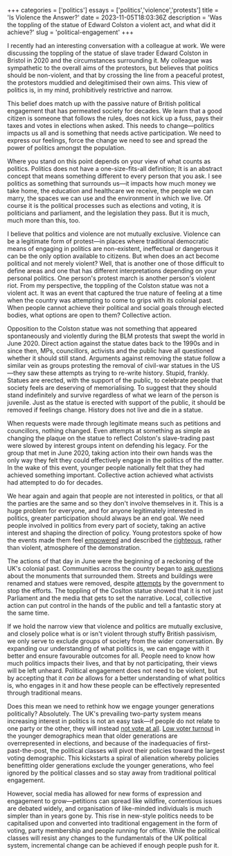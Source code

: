 +++
categories = ['politics']
essays = ['politics','violence','protests']
title = 'Is Violence the Answer?'
date = 2023-11-05T18:03:36Z
description = 'Was the toppling of the statue of Edward Colston a violent act, and what did it achieve?'
slug = 'political-engagement'
+++

I recently had an interesting conversation with a colleague at work. We were discussing the toppling of the statue of slave trader Edward Colston in Bristol in 2020 and the circumstances surrounding it. My colleague was sympathetic to the overall aims of the protestors, but believes that politics should be non-violent, and that by crossing the line from a peaceful protest, the protestors muddied and delegitimised their own aims. This view of politics is, in my mind, prohibitively restrictive and narrow.

This belief does match up with the passive nature of British political engagement that has permeated society for decades. We learn that a good citizen is someone that follows the rules, does not kick up a fuss, pays their taxes and votes in elections when asked. This needs to change—politics impacts us all and is something that needs active participation. We need to express our feelings, force the change we need to see and spread the power of politics amongst the population.

Where you stand on this point depends on your view of what counts as politics. Politics does not have a one-size-fits-all definition; It is an abstract concept that means something different to every person that you ask. I see politics as something that surrounds us—it impacts how much money we take home, the education and healthcare we receive, the people we can marry, the spaces we can use and the environment in which we live. Of course it is the political processes such as elections and voting, it is politicians and parliament, and the legislation they pass. But it is much, much more than this, too.

I believe that politics and violence are not mutually exclusive. Violence can be a legitimate form of protest—in places where traditional democratic means of engaging in politics are non-existent, ineffectual or dangerous it can be the only option available to citizens. But when does an act become political and not merely violent? Well, that is another one of those difficult to define areas and one that has different interpretations depending on your personal politics. One person's protest march is another person's violent riot. From my perspective, the toppling of the Colston statue was not a violent act. It was an event that captured the true nature of feeling at a time when the country was attempting to come to grips with its colonial past. When people cannot achieve their political and social goals through elected bodies, what options are open to them? Collective action.

Opposition to the Colston statue was not something that appeared spontaneously and violently during the BLM protests that swept the world in June 2020. Direct action against the statue dates back to the 1990s and in since then, MPs, councillors, activists and the public have all questioned whether it should still stand. Arguments against removing the statue follow a similar vein as groups protesting the removal of civil-war statues in the US—they saw these attempts as trying to re-write history. Stupid, frankly. Statues are erected, with the support of the public, to celebrate people that society feels are deserving of memorialising. To suggest that they should stand indefinitely and survive regardless of what we learn of the person is juvenile. Just as the statue is erected with support of the public, it should be removed if feelings change. History does not live and die in a statue.

When requests were made through legitimate means such as petitions and councillors, nothing changed. Even attempts at something as simple as changing the plaque on the statue to reflect Colston's slave-trading past were slowed by interest groups intent on defending his legacy. For the group that met in June 2020, taking action into their own hands was the only way they felt they could effectively engage in the politics of the matter. In the wake of this event, younger people nationally felt that they had achieved something important. Collective action achieved what activists had attempted to do for decades.

We hear again and again that people are not interested in politics, or that all the parties are the same and so they don't involve themselves in it. This is a huge problem for everyone, and for anyone legitimately interested in politics, greater participation should always be an end goal. We need people involved in politics from every part of society, taking an active interest and shaping the direction of policy. Young protestors spoke of how the events made them feel [empowered](https://www.bbc.co.uk/news/uk-england-bristol-52965803) and described the [righteous](https://www.theguardian.com/uk-news/2020/jun/08/the-fall-of-edward-colston-statue-bristol-it-didnt-even-take-long-about-four-tugs), rather than violent, atmosphere of the demonstration.

The actions of that day in June were the beginning of a reckoning of the UK's colonial past. Communities across the country began to [ask questions](https://www.theguardian.com/world/2021/jan/29/tributes-to-slave-traders-and-colonialists-removed-across-uk) about the monuments that surrounded them. Streets and buildings were renamed and statues were removed, despite [attempts](https://www.theguardian.com/politics/2020/jun/13/removal-of-controversial-statues-winston-churchill-protest) by the government to stop the efforts. The toppling of the Coslton statue showed that it is not just Parliament and the media that gets to set the narrative. Local, collective action can put control in the hands of the public and tell a fantastic story at the same time.

If we hold the narrow view that violence and politics are mutually exclusive, and closely police what is or isn't violent through stuffy British passivism, we only serve to exclude groups of society from the wider conversation. By expanding our understanding of what politics is, we can engage with it better and ensure favourable outcomes for all. People need to know how much politics impacts their lives, and that by not participating, their views will be left unheard. Political engagement does not need to be violent, but by accepting that it *can be* allows for a better understanding of what politics is, who engages in it and how these people can be effectively represented through traditional means.

Does this mean we need to rethink how we engage younger generations politically? Absolutely. The UK's prevailing two-party system means increasing interest in politics is not an easy task—if people do not relate to one party or the other, they will instead [not vote at all](https://blogs.lse.ac.uk/politicsandpolicy/how-unfair-or-disproportionate-is-the-uk%E2%80%99s-voting-system-for-general-elections/). [Low voter turnout](https://www.britishelectionstudy.com/bes-findings/age-and-voting-behaviour-at-the-2019-general-election/) in the younger demographics mean that older generations are overrepresented in elections, and because of the inadequacies of first-past-the-post, the political classes will pivot their policies toward the largest voting demographic. This kickstarts a spiral of alienation whereby policies benefitting older generations exclude the younger generations, who feel ignored by the political classes and so stay away from traditional political engagement.

However, social media has allowed for new forms of expression and engagement to grow—petitions can spread like wildfire, contentious issues are debated widely, and organisation of like-minded individuals is much simpler than in years gone by. This rise in new-style politics needs to be capitalised upon and converted into traditional engagement in the form of voting, party membership and people running for office. While the political classes will resist any changes to the fundamentals of the UK political system, incremental change can be achieved if enough people push for it.
